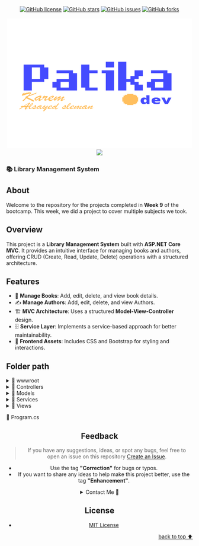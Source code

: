 <!-- Intro-->

<!--
* Thanks for reviewing my Project-README-Template! 
* 
* Read the comments for an easy step by step guide. Enjoy!
-->

<!-- Shields Section--> <!-- Optional -->

<!-- 
* Insert project shields and badges through this link https://shields.io/
* 
*
-->

<div align="center">
    <a href="https://github.com/kareem221215/Patika-week9-projects/blob/main/LICENSE.txt"><img alt="GitHub license" src="https://img.shields.io/github/license/kareem221215/Patika-week9-projects?color=ff69b4&style=for-the-badge"></a>
    <a href="https://github.com/kareem221215/Patika-week9-projects/stargazers"><img alt="GitHub stars" src="https://img.shields.io/github/stars/kareem221215/Patika-week9-projects?color=yellow&label=Project%20Stars&style=for-the-badge"></a>
    <a href=https://github.com/kareem221215/Patika-week9-projects/issues><img alt="GitHub issues" src="https://img.shields.io/github/issues/kareem221215/Patika-week9-projects?color=brightgreen&label=issues&style=for-the-badge"></a>
    <a href=https://github.com/kareem221215/Patika-week9-projects/network><img alt="GitHub forks" src="https://img.shields.io/github/forks/kareem221215/Patika-week9-projects?color=9cf&label=forks&style=for-the-badge"></a>
</div>
<br>


<!-- Logo Section  --> <!-- Required -->

<!--
* Insert your github profile URL in the <a> "href" attribute bellow (line-25)
* 
* Insert an image URL in the <img> "src" attribute bellow. (line-26)
-->
<div align="center">
    <a href="kareem221215" target="_blank"><img src="https://github.com/kareem221215/patika-projects-week2/blob/main/oie_CfqoiAfbCyTJ.png" 
        alt="Logo" height="350" width="500">
    </a>
</div>


</div>


<!-- Project title 
* use a dynamic typing-SvG here https://readme-typing-svg.demolab.com/demo/
*
*  Instead you can type your project name after a # header
-->

<div align="center">
<img src="https://readme-typing-svg.demolab.com?font=Fira+Code&size=22&duration=4000&pause=3000&background=FFFFFF00&center=true&vCenter=true&multiline=true&width=435&lines=Patika-Bootcamp-Projects!&color=ffbf5e">
</div>


### 📚 Library Management System 

## About<!-- Required -->
Welcome to the repository for the projects completed in **Week 9** of the bootcamp. This week, we did a project to cover multiple subjects we took.

<!-- 
* information about the project 
* 
* keep it short and sweet
-->


 

## Overview  

This project is a **Library Management System** built with **ASP.NET Core MVC**. It provides an intuitive interface for managing books and authors, offering CRUD (Create, Read, Update, Delete) operations with a structured architecture.  

## Features  

- 📖 **Manage Books**: Add, edit, delete, and view book details.  
- ✍️ **Manage Authors**: Add, edit, delete, and view Authors.  
- 🏗 **MVC Architecture**: Uses a structured **Model-View-Controller** design.  
- 🗄 **Service Layer**: Implements a service-based approach for better maintainability.
- 🎨 **Frontend Assets**: Includes CSS and Bootstrap for styling and interactions. 

<!--## Demo<!-- Required -->
<!-- 
* You can add a demo here GH supports images/ GIFs/videos 
* 
* It's recommended to use GIFs as they are more dynamic
-->
## Folder path<!-- Required -->

<details>
<summary>📁 wwwroot</summary>
<details>
 <summary>📁 css</summary>
  - 📄 site.css
</details>
  <details>
  <summary>📁 js</summary>
  - 📄 site.js
</details>
</details>

<details>
<summary>📁 Controllers</summary>

- 📄 AuthorController.cs
- 📄 BookController.cs
- 📄 HomeController.cs
</details>

<details>
<summary>📁 Models</summary>
 
 - 📄 Author.cs
 - 📄 Book.cs
 <details>
<summary>📁 ViewModels</summary>
  
- 📄 AuthorViewModel.cs
- 📄 BookViewModel.cs
</details>
</details>

<details>
<summary>📁 Services</summary>

- 📄 LibraryService.cs
- 📄 LibraryService.cs
</details>

<details>
<summary>📁 Views</summary>

<details>
<summary>📁 Author</summary>
 
- 📄 Create.cshtml
- 📄 Delete.cshtml
- 📄 Details.cshtml
- 📄 Edit.cshtml
- 📄 List.cshtml
</details>

<details>
<summary>📁 Book</summary>
 
- 📄 Create.cshtml
- 📄 Delete.cshtml
- 📄 Details.cshtml
- 📄 Edit.cshtml
- 📄 List.cshtml
</details>

<details>
<summary>📁 Home</summary>
 
- 📄 About.cshtml
- 📄 Index.cshtml
</details>

<details>
<summary>📁 Shared</summary>
 
- 📄 Footer.cshtml
- 📄 Layout.cshtml
- 📄 _ViewImports.cshtml
</details>
</details>

📄 Program.cs





<!--## Contents Table<!-- Optional -->
<!-- 
* This section is optional, yet having a contents table 
* helps keeping your README readable and more professional.
* 
* If you are not familiar with HTML, no worries we all been there :D 
* Review learning resources to create anchor links. 
-->


<dev align="center">
<!--<table align="center">
        <tr>
            <td><a href="#about style="text-decoration: none;">About</a></td>        
            <td><a href="#how-to-use-this-project style="text-decoration: none;">Getting started</td>
            <td><a href="#contributors style="text-decoration: none;">Contributors</a></td>
            <!--<td><a href="#demo style="text-decoration: none;">Demo</a></td>-->
            <!--<td><a href="#project-roadmap-- style="text-decoration: none;">Project Roadmap</a></td>-->
            <!--<td><a href="#documentation style="text-decoration: none;">Documentation</a></td>-->
        <!--</tr> 
        <tr>
            <!--<td><a href="#acknowledgments">Acknowledgments</a></td>-->
          <!--  <td><a href="#feedback style="text-decoration: none;">Feedback</a></td>
            <td><a href="#contact style="text-decoration: none;">Contact</a></td>
            <td><a href="#license style="text-decoration: none;">License</a></td> -->
      <!--  </tr>-->
<!--</table>
</dev> -->


<!-- - Use this html element to create a back to top button. -->
<!--<p align="right"><a href="#how-to-use-this-project">back to top ⬆️</a></p> 


<!--## Project Roadmap <!-- Optional --> <!-- add learning_Rs-->
<!-- 
* Add this section in case the project has different phases
* 
* Under production or will be updated.
-->

<!--<p align="right"><a href="#how-to-use-this-project">back to top ⬆️</a></p>-->



<!--## Documentation<!-- Optional -->
<!-- 
* You may add any documentation or Wikis here
* 
* 
-->



## Feedback<!-- Required -->
<!-- 
* You can add contacts information like your email and social media account 
* 
* Also it's common to add some PR guidance.
-->


> If you have any suggestions, ideas, or spot any bugs, feel free to open an issue on this repository [Create an Issue](https://github.com/kareem221215/Patika_week9_projects/issues).
- Use the tag **"Correction"** for bugs or typos.
- If you want to share any ideas to help make this project better, use the tag **"Enhancement"**.
<details>
    <summary>Contact Me 📨</summary>

### Contact<!-- Required -->
Reach me via email: [kareem.s.sleman@gmail.com](mailto:kareem.s.sleman@gmail.com)
<!-- 
* add your email and contact info here
* 
* 
-->
</details>

## License<!-- Optional -->
<!-- 
* Here you can add project license for copyrights and distribution 
* 
* check this website for an easy reference https://choosealicense.com/)
-->
- [MIT License](../LICENSE.txt)

<!-- - Use this html element to create a back to top button. -->
<p align="right"><a href="#how-to-use-this-project">back to top ⬆️</a></p>
